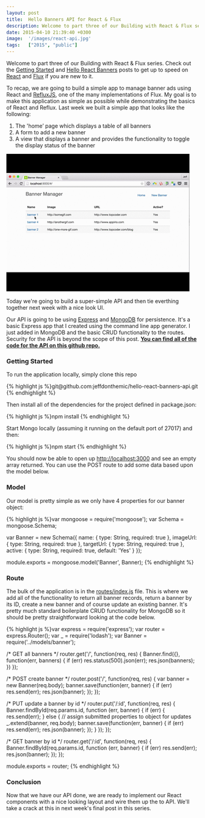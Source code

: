 ```yaml
---
layout: post
title:  Hello Banners API for React & Flux
description: Welcome to part three of our Building with React & Flux series. Check out the  Getting Started  and Hello React Banners  posts to get up to speed on React  and Flux  if you are new to it. To recap, we are going to build a simple app to manage banner ads using React and RefluxJS , one of the many implementations of Flux. My goal is to make this application as simple as possible while demonstrating the basics of React and Reflux. Last week we built a simple app that looks like the following- 1. Th
date: 2015-04-10 21:39:40 +0300
image:  '/images/react-api.jpg'
tags:   ["2015", "public"]
---
```

<p>Welcome to part three of our Building with React & Flux series. Check out the <a href="/2015/03/12/building-with-react-flux-getting-started/">Getting Started</a> and <a href="/2015/03/24/building-with-react-flux-hello-react-banners/">Hello React Banners</a> posts to get up to speed on <a href="http://facebook.github.io/react/">React</a> and <a href="http://facebook.github.io/flux/docs/overview.html">Flux</a> if you are new to it.</p>
<p>To recap, we are going to build a simple app to manage banner ads using React and <a href="https://github.com/spoike/refluxjs">RefluxJS</a>, one of the many implementations of Flux. My goal is to make this application as simple as possible while demonstrating the basics of React and Reflux. Last week we built a simple app that looks like the following:</p>
<ol>
<li>The 'home’ page which displays a table of all banners</li>
<li>A form to add a new banner</li>
<li>A view that displays a banner and provides the functionality to toggle the display status of the banner</li>
</ol>
<p><img src="images/ezgif-432990992-1.gif" alt="" ></p>
<p>Today we're going to build a super-simple API and then tie everthing together next week with a nice look UI.</p>
<p>Our API is going to be using <a href="http://expressjs.com/">Express</a> and <a href="https://www.mongodb.org/">MongoDB</a> for persistence. It's a basic Express app that I created using the command line app generator. I just added in MongoDB and the basic CRUD functionality to the routes. Security for the API is beyond the scope of this post. <strong><a href="https://github.com/jeffdonthemic/hello-react-banners-api">You can find all of the code for the API on this github repo.</a></strong></p>
<h3 id="gettingstarted">Getting Started</h3>
<p>To run the application locally, simply clone this repo</p>
{% highlight js %}git@github.com:jeffdonthemic/hello-react-banners-api.git
{% endhighlight %}
<p>Then install all of the dependencies for the project defined in package.json:</p>
{% highlight js %}npm install
{% endhighlight %}
<p>Start Mongo locally (assuming it running on the default port of 27017) and then:</p>
{% highlight js %}npm start
{% endhighlight %}
<p>You should now be able to open up <a href="http://localhost:3000">http://localhost:3000</a> and see an empty array returned. You can use the POST route to add some data based upon the model below.</p>
<h3 id="model">Model</h3>
<p>Our model is pretty simple as we only have 4 properties for our banner object:</p>
{% highlight js %}var mongoose = require('mongoose');
var Schema = mongoose.Schema;

var Banner = new Schema({
 name: {
  type: String,
  required: true
 },
 imageUrl: {
  type: String,
  required: true
 },
 targetUrl: {
  type: String,
  required: true
 },
 active: {
  type: String,
  required: true,
  default: 'Yes'
 }
});

module.exports = mongoose.model('Banner', Banner);
{% endhighlight %}
<h3 id="route">Route</h3>
<p>The bulk of the application is in the <a href="https://github.com/jeffdonthemic/hello-react-banners-api/blob/master/routes/index.js">routes/index.js</a> file. This is where we add all of the functionality to return all banner records, return a banner by its ID, create a new banner and of course update an existing banner. It's pretty much standard boilerplate CRUD functionality for MongoDB so it should be pretty straightforward looking at the code below.</p>
{% highlight js %}var express = require('express');
var router = express.Router();
var _ = require('lodash');
var Banner = require('../models/banner');

/* GET all banners */
router.get('/', function(req, res) {
 Banner.find({}, function(err, banners) {
  if (err)
 res.status(500).json(err);
  res.json(banners);
 })
});

/* POST create banner */
router.post('/', function(req, res) {
 var banner = new Banner(req.body);
 banner.save(function(err, banner) {
  if (err)
 res.send(err);
  res.json(banner);
 });
});

/* PUT update a banner by id */
router.put('/:id', function(req, res) {
 Banner.findById(req.params.id, function (err, banner) {
  if (err) {
 res.send(err);
  } else {
 // assign submitted properties to object for updates
 _.extend(banner, req.body);
 banner.save(function(err, banner) {
  if (err)
   res.send(err);
  res.json(banner);
 });
  }
 });
});

/* GET banner by id */
router.get('/:id', function(req, res) {
 Banner.findById(req.params.id, function (err, banner) {
  if (err)
 res.send(err);
  res.json(banner);
 });
});

module.exports = router;
{% endhighlight %}
<h3 id="conclusion">Conclusion</h3>
<p>Now that we have our API done, we are ready to implement our React components with a nice looking layout and wire them up the to API. We'll take a crack at this in next week's final post in this series.</p>

